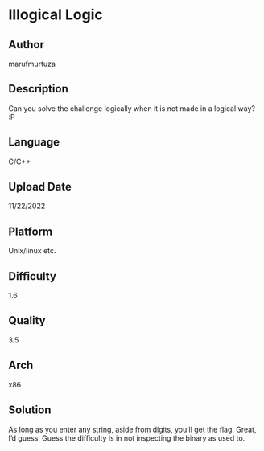 # Illogical Logic

## Author
marufmurtuza

## Description
Can you solve the challenge logically when it is not made in a logical way?
:P

## Language
C/C++

## Upload Date
11/22/2022

## Platform
Unix/linux etc.

## Difficulty
1.6

## Quality
3.5

## Arch
x86

## Solution
As long as you enter any string, aside from digits, you’ll get the flag. Great, I’d guess.
Guess the difficulty is in not inspecting the binary as used to.
